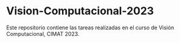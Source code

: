 # Vision-Computacional-2023

Este repositorio contiene las tareas realizadas en el curso de Visión Computacional, CIMAT 2023.
